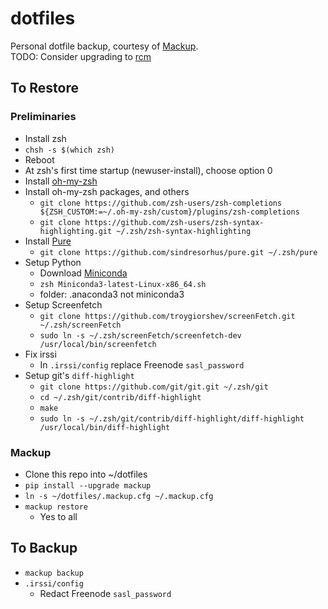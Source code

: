 # dotfiles
Personal dotfile backup, courtesy of [Mackup](https://github.com/lra/mackup).  
TODO: Consider upgrading to [rcm](https://github.com/thoughtbot/rcm)

## To Restore

### Preliminaries

* Install zsh
* `chsh -s $(which zsh)`
* Reboot
* At zsh's first time startup (newuser-install), choose option 0
* Install [oh-my-zsh](https://github.com/ohmyzsh/ohmyzsh)
* Install oh-my-zsh packages, and others
  * `git clone https://github.com/zsh-users/zsh-completions ${ZSH_CUSTOM:=~/.oh-my-zsh/custom}/plugins/zsh-completions`
  * `git clone https://github.com/zsh-users/zsh-syntax-highlighting.git ~/.zsh/zsh-syntax-highlighting`
* Install [Pure](https://github.com/sindresorhus/pure)
  * `git clone https://github.com/sindresorhus/pure.git ~/.zsh/pure`
* Setup Python
  * Download [Miniconda](https://docs.conda.io/en/latest/miniconda.html#linux-installers)
  * `zsh Miniconda3-latest-Linux-x86_64.sh`
  * folder: .anaconda3 not miniconda3
* Setup Screenfetch
  * `git clone https://github.com/troygiorshev/screenFetch.git ~/.zsh/screenFetch`
  * `sudo ln -s ~/.zsh/screenFetch/screenfetch-dev /usr/local/bin/screenfetch`
* Fix irssi
  * In `.irssi/config` replace Freenode `sasl_password`
* Setup git's `diff-highlight`
  * `git clone https://github.com/git/git.git ~/.zsh/git`
  * `cd ~/.zsh/git/contrib/diff-highlight`
  * `make`
  * `sudo ln -s ~/.zsh/git/contrib/diff-highlight/diff-highlight /usr/local/bin/diff-highlight`

### Mackup

* Clone this repo into ~/dotfiles
* `pip install --upgrade mackup`
* `ln -s ~/dotfiles/.mackup.cfg ~/.mackup.cfg`
* `mackup restore`
  * Yes to all

## To Backup

* `mackup backup`
* `.irssi/config`
  * Redact Freenode `sasl_password`
